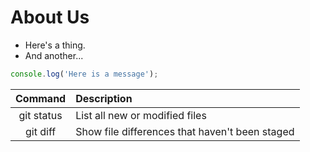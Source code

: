 # About Us

- Here's a thing.
- And another...

```javascript
console.log('Here is a message');
```

| Command | Description |
| :---: | :--- |
| git status | List all new or modified files |
| git diff | Show file differences that haven't been staged |